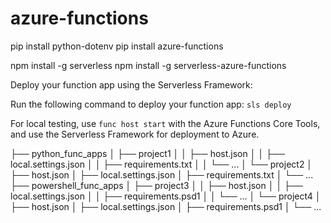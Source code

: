 # azure-functions
pip install python-dotenv
pip install azure-functions

npm install -g serverless
npm install -g serverless-azure-functions

Deploy your function app using the Serverless Framework:

Run the following command to deploy your function app:
`sls deploy`

For local testing, use `func host start` with the Azure Functions Core Tools, and use the Serverless Framework for deployment to Azure.


├── python_func_apps
│   ├── project1
│   │   ├── host.json
│   │   ├── local.settings.json
│   │   ├── requirements.txt
│   │   └── ...
│   └── project2
│       ├── host.json
│       ├── local.settings.json
│       ├── requirements.txt
│       └── ...
├── powershell_func_apps
│   ├── project3
│   │   ├── host.json
│   │   ├── local.settings.json
│   │   ├── requirements.psd1
│   │   └── ...
│   └── project4
│       ├── host.json
│       ├── local.settings.json
│       ├── requirements.psd1
│       └── ...
